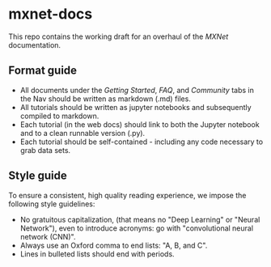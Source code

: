 # mxnet-docs

This repo contains the working draft for an overhaul of the _MXNet_ documentation. 

## Format guide
* All documents under the _Getting Started_, _FAQ_, and _Community_ tabs in the Nav should be written as markdown (.md) files. 
* All tutorials should be written as jupyter notebooks and subsequently compiled to markdown.
* Each tutorial (in the web docs) should link to both the Jupyter notebook and to a clean runnable version (.py).
* Each tutorial should be self-contained - including any code necessary to grab data sets.

## Style guide
To ensure a consistent, high quality reading experience, we impose the following style guidelines:
* No gratuitous capitalization, (that means no "Deep Learning" or "Neural Network"), even to introduce acronyms: go with "convolutional neural network (CNN)".
* Always use an Oxford comma to end lists: "A, B, and C".
* Lines in bulleted lists should end with periods.

